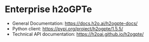# Enterprise h2oGPTe

- General Documentation: https://docs.h2o.ai/h2ogpte-docs/
- Python client: https://pypi.org/project/h2ogpte/1.5.5/
- Technical API documentation: https://h2oai.github.io/h2ogpte/


